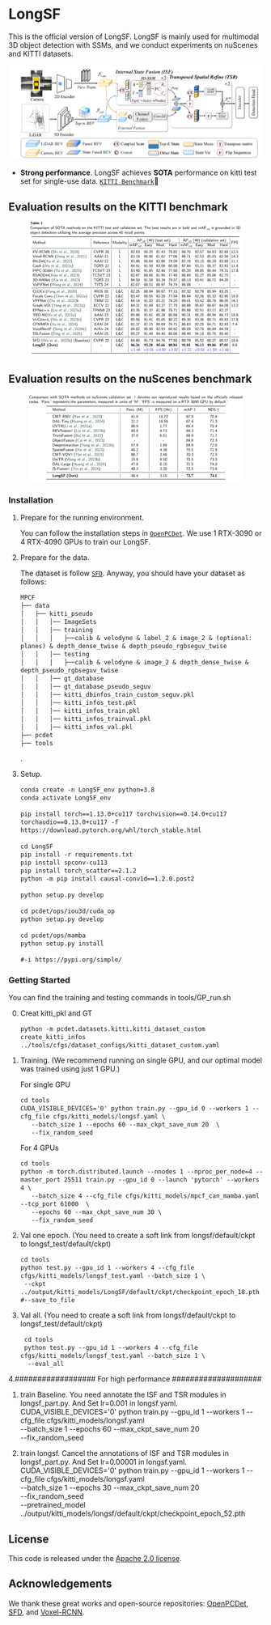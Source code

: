 # LongSF
This is the official version of LongSF. LongSF is mainly used for multimodal 3D object detection with SSMs, and we conduct experiments on nuScenes and KITTI datasets.

![](./Figures/LongSF.png)

* **Strong performance**. LongSF achieves **SOTA** performance on kitti test set for single-use data. [`KITTI Benchmark`](https://www.cvlibs.net/datasets/kitti/eval_object.php?obj_benchmark=3d)💪

## Evaluation results on the KITTI benchmark
<figure>
  <img src="./Figures/Kitti.png" alt="table">
  <figcaption style="text-align: center;"></figcaption>
</figure>

## Evaluation results on the nuScenes benchmark
<figure>
  <img src="./Figures/nuScenes.png" alt="table">
  <figcaption style="text-align: center;"></figcaption>
</figure>





### Installation
1.  Prepare for the running environment. 

    You can  follow the installation steps in [`OpenPCDet`](https://github.com/open-mmlab/OpenPCDet). We use 1 RTX-3090 or 4 RTX-4090 GPUs to train our LongSF.

2. Prepare for the data.  
    
    The dataset is follow [`SFD`](https://github.com/LittlePey/SFD). Anyway, you should have your dataset as follows:

    ```
    MPCF
    ├── data
    │   ├── kitti_pseudo
    │   │   │── ImageSets
    │   │   │── training
    │   │   │   ├──calib & velodyne & label_2 & image_2 & (optional: planes) & depth_dense_twise & depth_pseudo_rgbseguv_twise
    │   │   │── testing
    │   │   │   ├──calib & velodyne & image_2 & depth_dense_twise & depth_pseudo_rgbseguv_twise
    │   │   │── gt_database
    │   │   │── gt_database_pseudo_seguv
    │   │   │── kitti_dbinfos_train_custom_seguv.pkl
    │   │   │── kitti_infos_test.pkl
    │   │   │── kitti_infos_train.pkl
    │   │   │── kitti_infos_trainval.pkl
    │   │   │── kitti_infos_val.pkl
    ├── pcdet
    ├── tools
    ```
    .

3. Setup.

    ```
    conda create -n LongSF_env python=3.8
    conda activate LongSF_env
    
    pip install torch==1.13.0+cu117 torchvision==0.14.0+cu117 torchaudio==0.13.0+cu117 -f https://download.pytorch.org/whl/torch_stable.html
    
    cd LongSF
    pip install -r requirements.txt
    pip install spconv-cu113
    pip install torch_scatter==2.1.2
    python -m pip install causal-conv1d==1.2.0.post2
    
    python setup.py develop
    
    cd pcdet/ops/iou3d/cuda_op
    python setup.py develop
    
    cd pcdet/ops/mamba
    python setup.py install
    
    #-i https://pypi.org/simple/ 

    ```

### Getting Started

   You can find the training and testing commands in tools/GP_run.sh

0. Creat kitti_pkl and GT  

    ```
    python -m pcdet.datasets.kitti.kitti_dataset_custom create_kitti_infos ../tools/cfgs/dataset_configs/kitti_dataset_custom.yaml
    ```
    
1.  Training. (We recommend running on single GPU, and our optimal model was trained using just 1 GPU.)

    For single GPU 
    ```
    cd tools
    CUDA_VISIBLE_DEVICES='0' python train.py --gpu_id 0 --workers 1 --cfg_file cfgs/kitti_models/longsf.yaml \
       --batch_size 1 --epochs 60 --max_ckpt_save_num 20  \
       --fix_random_seed
    ```
    
    For 4 GPUs
    ```
    cd tools
    python -m torch.distributed.launch --nnodes 1 --nproc_per_node=4 --master_port 25511 train.py --gpu_id 0 --launch 'pytorch' --workers 4 \
       --batch_size 4 --cfg_file cfgs/kitti_models/mpcf_can_mamba.yaml  --tcp_port 61000  \
       --epochs 60 --max_ckpt_save_num 30 \
       --fix_random_seed
    ```

2. Val one epoch.  (You need to create a soft link from longsf/default/ckpt to longsf_test/default/ckpt)

    ```
    cd tools
    python test.py --gpu_id 1 --workers 4 --cfg_file cfgs/kitti_models/longsf_test.yaml --batch_size 1 \
     --ckpt ../output/kitti_models/LongSF/default/ckpt/checkpoint_epoch_18.pth #--save_to_file 
    ```
3. Val all. (You need to create a soft link from longsf/default/ckpt to longsf_test/default/ckpt)
   ```
    cd tools
    python test.py --gpu_id 1 --workers 4 --cfg_file cfgs/kitti_models/longsf_test.yaml --batch_size 1 \
     --eval_all
   ```
4.################## For high performance  ####################
  1. train Baseline. You need annotate the ISF and TSR modules in longsf_part.py. And Set lr=0.001 in longsf.yaml.
    CUDA_VISIBLE_DEVICES='0' python train.py --gpu_id 1 --workers 1 --cfg_file cfgs/kitti_models/longsf.yaml \
     --batch_size 1 --epochs 60 --max_ckpt_save_num 20  \
     --fix_random_seed

  2. train longsf. Cancel the annotations of ISF and TSR modules in longsf_part.py. And Set lr=0.00001 in longsf.yaml.
    CUDA_VISIBLE_DEVICES='0' python train.py --gpu_id 1 --workers 1 --cfg_file cfgs/kitti_models/longsf.yaml \
    --batch_size 1 --epochs 30 --max_ckpt_save_num 20  \
    --fix_random_seed \
    --pretrained_model ../output/kitti_models/longsf/default/ckpt/checkpoint_epoch_52.pth

    
## License

This code is released under the [Apache 2.0 license](LICENSE).
    
## Acknowledgements
We thank these great works and open-source repositories:
[OpenPCDet](https://github.com/open-mmlab/OpenPCDet), [SFD](https://github.com/LittlePey/SFD), and [Voxel-RCNN](https://github.com/djiajunustc/Voxel-R-CNN).

